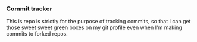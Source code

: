 
### Commit tracker
This is repo is strictly for the purpose of tracking commits, so that I can get those sweet sweet green boxes on my git profile even when I'm making commits to forked repos.



